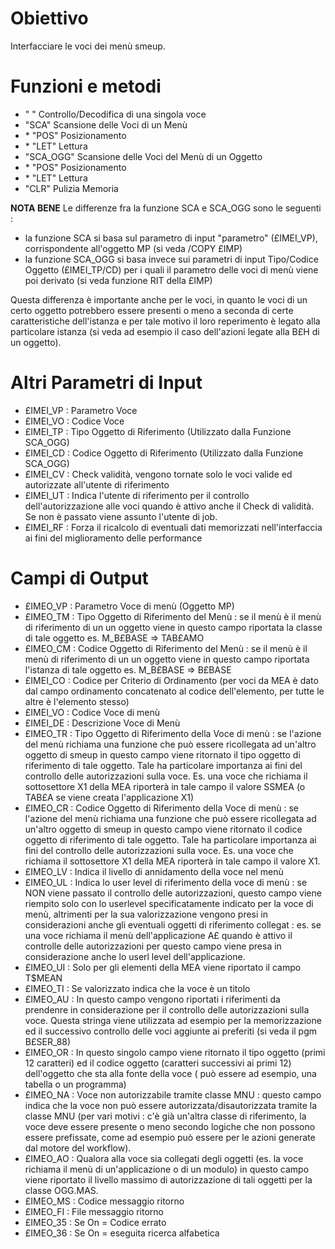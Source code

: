 # Obiettivo
Interfacciare le voci dei menù smeup.

# Funzioni e metodi
-  " " Controllo/Decodifica di una singola voce
-  "SCA" Scansione delle Voci di un Menù
- \* "POS" Posizionamento
- \* "LET" Lettura
-  "SCA_OGG" Scansione delle Voci del Menù di un Oggetto
- \* "POS" Posizionamento
- \* "LET" Lettura
-  "CLR" Pulizia Memoria

**NOTA BENE**
Le differenze fra la funzione SCA e SCA_OGG sono le seguenti : 
-  la funzione SCA si basa sul parametro di input "parametro" (£IMEI_VP), corrispondente all'oggetto MP (si veda /COPY £IMP)
-  la funzione SCA_OGG si basa invece sui parametri di input Tipo/Codice Oggetto (£IMEI_TP/CD) per i quali il parametro delle voci di menù viene poi derivato (si veda funzione RIT della £IMP)

Questa differenza è importante anche per le voci, in quanto le voci di un certo oggetto potrebbero essere presenti o meno a seconda di certe caratteristiche dell'istanza e per tale motivo il loro reperimento è legato alla particolare istanza (si veda ad esempio il caso dell'azioni legate alla B£H di un oggetto).

# Altri Parametri di Input
-  £IMEI_VP :  Parametro Voce
-  £IMEI_VO :  Codice Voce
-  £IMEI_TP :  Tipo Oggetto di Riferimento (Utilizzato dalla Funzione SCA_OGG)
-  £IMEI_CD :  Codice Oggetto di Riferimento (Utilizzato dalla Funzione SCA_OGG)
-  £IMEI_CV :  Check validità, vengono tornate solo le voci valide ed autorizzate all'utente di riferimento
-  £IMEI_UT :  Indica l'utente di riferimento per il controllo dell'autorizzazione alle voci quando è attivo anche il Check di validità. Se non è passato viene assunto l'utente di job.
-  £IMEI_RF :  Forza il ricalcolo di eventuali dati memorizzati nell'interfaccia ai fini del miglioramento delle performance

# Campi di Output

-  £IMEO_VP :  Parametro Voce di menù (Oggetto MP)
-  £IMEO_TM :  Tipo Oggetto di Riferimento del Menù :  se il menù è il menù di riferimento di un un oggetto viene in questo campo riportata la classe di tale oggetto es. M_B£BASE => TAB£AMO
-  £IMEO_CM :  Codice Oggetto di Riferimento del Menù :  se il menù è il menù di riferimento di un un oggetto viene in questo campo riportata l'istanza di tale oggetto es. M_B£BASE => B£BASE
-  £IMEI_CO :  Codice per Criterio di Ordinamento (per voci da MEA è dato dal campo ordinamento concatenato al codice dell'elemento, per tutte le altre è l'elemento stesso)
-  £IMEI_VO :  Codice Voce di menù
-  £IMEI_DE :  Descrizione Voce di Menù
-  £IMEO_TR :  Tipo Oggetto di Riferimento della Voce di menù :  se l'azione del menù richiama una funzione che può essere ricollegata ad un'altro oggetto di smeup in questo campo viene ritornato il tipo oggetto di riferimento di tale oggetto. Tale ha particolare importanza ai fini del controllo delle autorizzazioni sulla voce. Es. una voce che richiama il sottosettore X1 della MEA riporterà in tale campo il valore SSMEA (o TAB£A se viene creata l'applicazione X1)
-  £IMEO_CR :  Codice Oggetto di Riferimento della Voce di menù :  se l'azione del menù richiama una funzione che può essere ricollegata ad un'altro oggetto di smeup in questo campo viene ritornato il codice oggetto di riferimento di tale oggetto. Tale ha particolare importanza ai fini del controllo delle autorizzazioni sulla voce. Es. una voce che richiama il sottosettore X1 della MEA riporterà in tale campo il valore X1.
-  £IMEO_LV :  Indica il livello di annidamento della voce nel menù
-  £IMEO_UL :  Indica lo user level di riferimento della voce di menù :  se NON viene passato il controllo delle autorizzazioni, questo campo viene riempito solo con lo userlevel specificatamente indicato per la voce di menù, altrimenti per la sua valorizzazione vengono presi in considerazioni anche gli eventuali oggetti di riferimento collegat :  es. se una voce richiama il menù dell'applicazione A£ quando è attivo il controlle delle autorizzazioni per questo campo viene presa in considerazione anche lo userl level dell'applicazione.
-  £IMEO_UI :  Solo per gli elementi della MEA viene riportato il campo T$MEAN
-  £IMEO_TI :  Se valorizzato indica che la voce è un titolo
-  £IMEO_AU :  In questo campo vengono riportati i riferimenti da prendenre in considerazione per il controllo delle autorizzazioni sulla voce. Questa stringa viene utilizzata ad esempio per la memorizzazione ed il successivo controllo delle voci aggiunte ai preferiti (si veda il pgm B£SER_88)
-  £IMEO_OR :  In questo singolo campo viene ritornato il tipo oggetto (primi 12 caratteri) ed il codice oggetto (caratteri successivi ai primi 12) dell'oggetto che sta alla fonte della voce ( può essere ad esempio, una tabella o un programma)
-  £IMEO_NA :  Voce non autorizzabile tramite classe MNU :  questo campo indica che la voce non può essere autorizzata/disautorizzata tramite la classe MNU (per vari motivi :  c'è già un'altra classe di riferimento, la voce deve essere presente o meno secondo logiche che non possono essere prefissate, come ad esempio può essere per le azioni generate dal motore del workflow).
-  £IMEO_AO :  Qualora alla voce sia collegati degli oggetti (es. la voce richiama il menù di un'applicazione o di un modulo) in questo campo viene riportato il livello massimo di autorizzazione di tali oggetti per la classe OGG.MAS.
-  £IMEO_MS :  Codice messaggio ritorno
-  £IMEO_FI :  File messaggio ritorno
-  £IMEO_35 :  Se On = Codice errato
-  £IMEO_36 :  Se On = eseguita ricerca alfabetica


